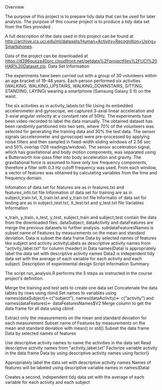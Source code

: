 Overview

The purpose of this project is to prepare tidy data that can be used for later analysis. The purpose of this course project is to produce a tidy data set from the files provided .

A full description of the data used in this project can be found at http://archive.ics.uci.edu/ml/datasets/Human+Activity+Recognition+Using+Smartphones.

Data of the project can be downloaded at https://d396qusza40orc.cloudfront.net/getdata%2Fprojectfiles%2FUCI%20HAR%20Dataset.zip. Data Set Information

The experiments have been carried out with a group of 30 volunteers within an age bracket of 19-48 years. Each person performed six activities (WALKING, WALKING_UPSTAIRS, WALKING_DOWNSTAIRS, SITTING, STANDING, LAYING) wearing a smartphone (Samsung Galaxy S II) on the waist.

The six activities as in activity_labels.txt file
Using its embedded accelerometer and gyroscope, we captured 3-axial linear acceleration and 3-axial angular velocity at a constant rate of 50Hz. The experiments have been video-recorded to label the data manually. The obtained dataset has been randomly partitioned into two sets, where 70% of the volunteers was selected for generating the training data and 30% the test data. The sensor signals (accelerometer and gyroscope) were pre-processed by applying noise filters and then sampled in fixed-width sliding windows of 2.56 sec and 50% overlap (128 readings/window). The sensor acceleration signal, which has gravitational and body motion components, was separated using a Butterworth low-pass filter into body acceleration and gravity. The gravitational force is assumed to have only low frequency components, therefore a filter with 0.3 Hz cutoff frequency was used. From each window, a vector of features was obtained by calculating variables from the time and frequency domain.

Infomation of data set for features are as in features.txt and features_info.txt file
Information of data set for training are as in subject_train.txt, X_train.txt and y_train.txt file
Informatio of data set for testing are as in subject_test.txt, X_test.txt and y_test.txt file
Variables Information

x_train, y_train, x_test, y_test, subject_train and subject_test contain the data from the downloaded files.
dataSubject, dataActivity and dataFeatures are merge the previous datasets to further analysis.
subdataFeaturesNames is subset name of Features by measurements on the mean and standard deviation.
Data is subset the data frame Data by selected names of features like subject and activity
activityLabels as descriptive activity names from "activity_label.txt" for column (header) in Data
names(Data) is appropriately label the data set with descriptive activity names
Data2 is independent tidy data set with the average of each variable for each activity and each subject.
Description of experimental design Script Information Summary

The script run_analysis.R performs the 5 steps as instructed in the course project's definition.

Merge the training and test sets to create one data set Concatenate the data tables by rows using rbind Set names to variables using names(dataSubject)<-c("subject"), names(dataActivity)<- c("activity") and names(dataFeatures)<- dataFeaturesNames$V2 Merge column to get the data frame for all data using cbind

Extract only the measurements on the mean and standard deviation for each measurement Subset name of Features by measurements on the mean and standard deviation with mean() or std() Subset the data frame Data by selected names of features

Use descriptive activity names to name the activities in the data set Read descriptive activity names from "activity_label.txt" Factorize variable activity in the data frame Data by using descriptive activity names using factor()

Appropriately label the data set with descriptive activity names Names of features will be labeled using descriptive variable names in names(Data)

Creates a second, independent tidy data set with the average of each variable for each activity and each subject